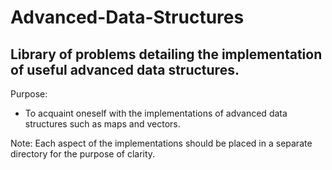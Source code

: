 # Advanced-Data-Structures
## Library of problems detailing the implementation of useful advanced data structures.
Purpose:  
  * To acquaint oneself with the implementations of advanced data structures such as maps and vectors.
  
Note: Each aspect of the implementations should be placed in a separate directory for the purpose of clarity.
